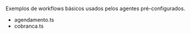 Exemplos de workflows básicos usados pelos agentes pré-configurados.
- agendamento.ts
- cobranca.ts
